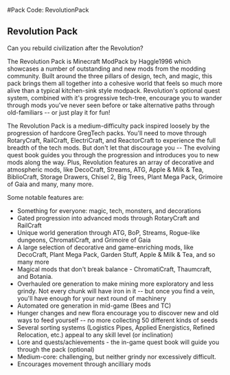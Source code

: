 #Pack Code: RevolutionPack

## Revolution Pack

Can you rebuild civilization after the Revolution?

The Revolution Pack is Minecraft ModPack by Haggle1996 which showcases a number of outstanding and new mods from the modding community. Built around the three pillars of design, tech, and magic, this pack brings them all together into a cohesive world that feels so much more alive than a typical kitchen-sink style modpack. Revolution's optional quest system, combined with it's progressive tech-tree, encourage you to wander through mods you've never seen before or take alternative paths through old-familiars -- or just play it for fun!

The Revolution Pack is a medium-difficulty pack inspired loosely by the progression of hardcore GregTech packs. You'll need to move through RotaryCraft, RailCraft, ElectriCraft, and ReactorCraft to experience the full breadth of the tech mods. But don't let that discourage you -- The evolving quest book guides you through the progression and introduces you to new mods along the way. Plus, Revolution features an array of decorative and atmospheric mods, like DecoCraft, Streams, ATG, Apple & Milk & Tea, BiblioCraft, Storage Drawers, Chisel 2, Big Trees, Plant Mega Pack, Grimoire of Gaia and many, many more.

Some notable features are:
- Something for everyone: magic, tech, monsters, and decorations
- Gated progression into advanced mods through RotaryCraft and RailCraft
- Unique world generation through ATG, BoP, Streams, Rogue-like dungeons, ChromatiCraft, and Grimoire of Gaia
- A large selection of decorative and game-enriching mods, like DecoCraft, Plant Mega Pack, Garden Stuff, Apple & Milk & Tea, and so many more
- Magical mods that don't break balance - ChromatiCraft, Thaumcraft, and Botania.
- Overhauled ore generation to make mining more exploratory and less grindy. Not every chunk will have iron in it -- but once you find a vein, you'll have enough for your next round of machinery
- Automated ore generation in mid-game (Bees and TC)
- Hunger changes and new flora encourage you to discover new and old ways to feed yourself -- no more collecting 50 different kinds of seeds
- Several sorting systems (Logistics Pipes, Applied Energistics, Refined Relocation, etc.) appeal to any skill level (or inclination)
- Lore and quests/achievements - the in-game quest book will guide you through the pack (optional)
- Medium-core: challenging, but neither grindy nor excessively difficult. 
- Encourages movement through ancilliary mods
